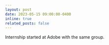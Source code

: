 ```yaml
---
layout: post
date: 2023-05-15 09:00:00-0400
inline: true
related_posts: false
---
```


Internship started at Adobe with the same group.